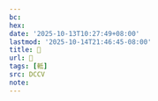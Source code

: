 ```yaml
---
bc:
hex:
date: '2025-10-13T10:27:49+08:00'
lastmod: '2025-10-14T21:46:45-08:00'
title: 􃛓
url: 􃛓
tags: [軧]
src: DCCV
note:
---
```

